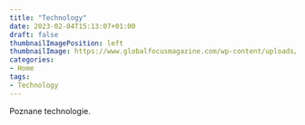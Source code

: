 ```yaml
---
title: "Technology"
date: 2023-02-04T15:13:07+01:00
draft: false
thumbnailImagePosition: left
thumbnailImage: https://www.globalfocusmagazine.com/wp-content/uploads/2020/02/Engaging_with_technology-scaled.jpg
categories:
- Home
tags:
- Technology
---
```


Poznane technologie.

<!--more-->

